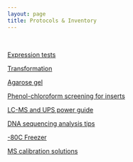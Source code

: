 ```yaml
---
layout: page
title: Protocols & Inventory
---
```



<br/>


[Expression tests](/Protocols/expression.md)<br/>

[Transformation](/Protocols/Transformation_protocol.pdf)<br/>

[Agarose gel](/Protocols/Agarose_Gel.pdf)<br/>

[Phenol-chloroform screening for inserts](/Protocols/yihua.md)<br/>

[LC-MS and UPS power guide](/Protocols/LCMS.md)<br/>

[DNA sequencing analysis tips](/Protocols/DNA_TCAG_seq.pdf)<br/>

[-80C Freezer](/Protocols/-80_Freezer.xlsx)<br/>

[MS calibration solutions](/Protocols/Cal_solutions.pdf)<br/>


